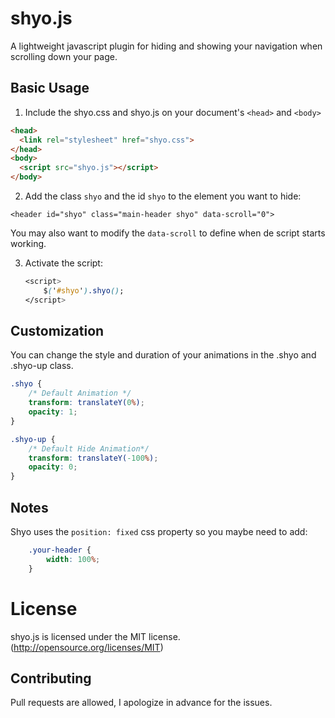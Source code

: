 # shyo.js

A lightweight javascript plugin for hiding and showing your navigation when scrolling down your page.

## Basic Usage

1. Include the shyo.css and  shyo.js on your document's `<head>` and `<body>`

  ```html
  <head>
    <link rel="stylesheet" href="shyo.css">
  </head>
  <body>
  	<script src="shyo.js"></script>
  </body>
  ```

2. Add the class `shyo` and the id `shyo` to the element you want to hide:

```<header id="shyo" class="main-header shyo" data-scroll="0">```
 
 You may also want to modify the  `data-scroll` to define when de script starts working.

 3. Activate the script:

	```css
	<script>
		$('#shyo').shyo();
	</script>
	```

## Customization

 You can change the style and duration of your animations in the .shyo and .shyo-up class.

```css
.shyo {
	/* Default Animation */	
	transform: translateY(0%);
	opacity: 1;  
}

.shyo-up {
	/* Default Hide Animation*/	
	transform: translateY(-100%);
	opacity: 0;	
}

```

## Notes

Shyo uses the `position: fixed` css property so you maybe need to add:

```css
	.your-header {
		width: 100%;
	}
```

# License
shyo.js is licensed under the MIT license. (http://opensource.org/licenses/MIT)

## Contributing
Pull requests are allowed, I apologize in advance for the issues.